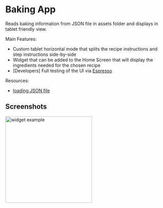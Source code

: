 # Baking App

Reads baking information from JSON file in assets folder and displays in tablet friendly view.

Main Features:
* Custom tablet horizontal mode that splits the recipe instructions and step instructions side-by-side
* Widget that can be added to the Home Screen that will display the ingredients needed for the chosen recipe
* [Developers] Full testing of the UI via [Espresso](https://developer.android.com/training/testing/espresso/)

Resources:
* [loading JSON file](https://stackoverflow.com/questions/19945411/android-java-how-can-i-parse-a-local-json-file-from-assets-folder-into-a-listvi)

## Screenshots

<img src="Widget_Example.png" alt="widget example" width="270" />